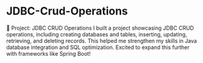 # JDBC-Crud-Operations

🚀 Project: JDBC CRUD Operations
I built a project showcasing JDBC CRUD operations, including creating databases and tables, inserting, updating, retrieving, and deleting records. This helped me strengthen my skills in Java database integration and SQL optimization. Excited to expand this further with frameworks like Spring Boot!
